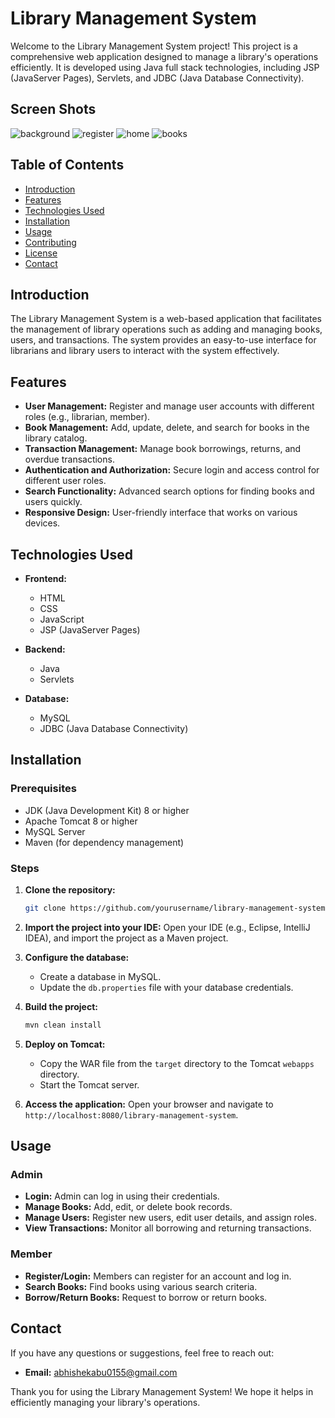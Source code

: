 # Library Management System

Welcome to the Library Management System project! This project is a comprehensive web application designed to manage a library's operations efficiently. It is developed using Java full stack technologies, including JSP (JavaServer Pages), Servlets, and JDBC (Java Database Connectivity).
## Screen Shots


![background](https://github.com/BotJavadoc/Library-Management-System/assets/78670888/7943ce25-dc73-4381-bb9d-f5fd1b0a2bde)
![register](https://github.com/BotJavadoc/Library-Management-System/assets/78670888/ca931ff0-2208-44ee-baa1-a1e7306f4909)
![home](https://github.com/BotJavadoc/Library-Management-System/assets/78670888/1c273f60-b68d-4950-97a9-004935f14882)
![books](https://github.com/BotJavadoc/Library-Management-System/assets/78670888/8c874236-2ca7-4451-81d6-127822d5765e)

## Table of Contents

- [Introduction](#introduction)
- [Features](#features)
- [Technologies Used](#technologies-used)
- [Installation](#installation)
- [Usage](#usage)
- [Contributing](#contributing)
- [License](#license)
- [Contact](#contact)

## Introduction

The Library Management System is a web-based application that facilitates the management of library operations such as adding and managing books, users, and transactions. The system provides an easy-to-use interface for librarians and library users to interact with the system effectively.

## Features

- **User Management:** Register and manage user accounts with different roles (e.g., librarian, member).
- **Book Management:** Add, update, delete, and search for books in the library catalog.
- **Transaction Management:** Manage book borrowings, returns, and overdue transactions.
- **Authentication and Authorization:** Secure login and access control for different user roles.
- **Search Functionality:** Advanced search options for finding books and users quickly.
- **Responsive Design:** User-friendly interface that works on various devices.

## Technologies Used

- **Frontend:**
  - HTML
  - CSS
  - JavaScript
  - JSP (JavaServer Pages)

- **Backend:**
  - Java
  - Servlets

- **Database:**
  - MySQL
  - JDBC (Java Database Connectivity)

## Installation

### Prerequisites

- JDK (Java Development Kit) 8 or higher
- Apache Tomcat 8 or higher
- MySQL Server
- Maven (for dependency management)

### Steps

1. **Clone the repository:**
   ```bash
   git clone https://github.com/yourusername/library-management-system.git
   ```
2. **Import the project into your IDE:**
   Open your IDE (e.g., Eclipse, IntelliJ IDEA), and import the project as a Maven project.

3. **Configure the database:**
   - Create a database in MySQL.
   - Update the `db.properties` file with your database credentials.

4. **Build the project:**
   ```bash
   mvn clean install
   ```

5. **Deploy on Tomcat:**
   - Copy the WAR file from the `target` directory to the Tomcat `webapps` directory.
   - Start the Tomcat server.

6. **Access the application:**
   Open your browser and navigate to `http://localhost:8080/library-management-system`.

## Usage

### Admin

- **Login:** Admin can log in using their credentials.
- **Manage Books:** Add, edit, or delete book records.
- **Manage Users:** Register new users, edit user details, and assign roles.
- **View Transactions:** Monitor all borrowing and returning transactions.

### Member

- **Register/Login:** Members can register for an account and log in.
- **Search Books:** Find books using various search criteria.
- **Borrow/Return Books:** Request to borrow or return books.


## Contact

If you have any questions or suggestions, feel free to reach out:

- **Email:** abhishekabu0155@gmail.com


Thank you for using the Library Management System! We hope it helps in efficiently managing your library's operations.
